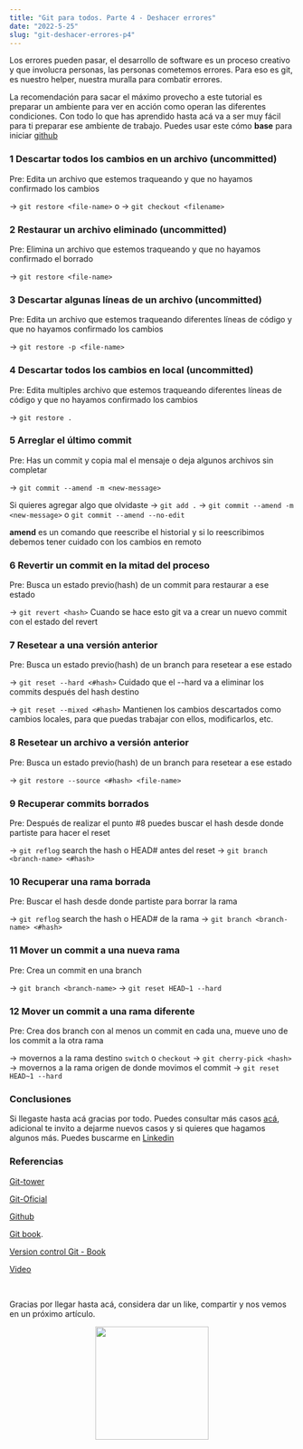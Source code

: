 ```yaml
---
title: "Git para todos. Parte 4 - Deshacer errores"
date: "2022-5-25"
slug: "git-deshacer-errores-p4"
---
```


Los errores pueden pasar, el desarrollo de software es un proceso creativo y que involucra personas, las personas cometemos errores.
Para eso es git, es nuestro helper, nuestra muralla para combatir errores.

<TOCInline toc={props.toc} exclude="Contenido|GIT" fromHeading={3} toHeading={4} asDisclosure />

La recomendación para sacar el máximo provecho a este tutorial es preparar un ambiente para ver en acción como operan las diferentes condiciones.
Con todo lo que has aprendido hasta acá va a ser muy fácil para ti preparar ese ambiente de trabajo. Puedes usar este cómo **base** para iniciar [github](https://github.com/jamescardona11/git-exercism)

### 1 Descartar todos los cambios en un archivo (uncommitted)

Pre: Edita un archivo que estemos traqueando y que no hayamos confirmado los cambios

-> `git restore <file-name>` o
-> `git checkout <filename>`

### 2 Restaurar un archivo eliminado (uncommitted)

Pre: Elimina un archivo que estemos traqueando y que no hayamos confirmado el borrado

-> `git restore <file-name>`

### 3 Descartar algunas líneas de un archivo (uncommitted)

Pre: Edita un archivo que estemos traqueando diferentes líneas de código y que no hayamos confirmado los cambios

-> `git restore -p <file-name>`

### 4 Descartar todos los cambios en local (uncommitted)

Pre: Edita multiples archivo que estemos traqueando diferentes líneas de código y que no hayamos confirmado los cambios

-> `git restore .`

### 5 Arreglar el último commit

Pre: Has un commit y copia mal el mensaje o deja algunos archivos sin completar

-> `git commit --amend -m <new-message>`

Si quieres agregar algo que olvidaste
-> `git add .`
-> `git commit --amend -m <new-message>` o `git commit --amend --no-edit`

**amend** es un comando que reescribe el historial y si lo reescribimos debemos tener cuidado con los cambios en remoto

### 6 Revertir un commit en la mitad del proceso

Pre: Busca un estado previo(hash) de un commit para restaurar a ese estado

-> `git revert <hash>`
Cuando se hace esto git va a crear un nuevo commit con el estado del revert

### 7 Resetear a una versión anterior

Pre: Busca un estado previo(hash) de un branch para resetear a ese estado

-> `git reset --hard <#hash>`
Cuidado que el --hard va a eliminar los commits después del hash destino

-> `git reset --mixed <#hash>`
Mantienen los cambios descartados como cambios locales, para que puedas trabajar con ellos, modificarlos, etc.

### 8 Resetear un archivo a versión anterior

Pre: Busca un estado previo(hash) de un branch para resetear a ese estado

-> `git restore --source <#hash> <file-name>`

### 9 Recuperar commits borrados

Pre: Después de realizar el punto #8 puedes buscar el hash desde donde partiste para hacer el reset

-> `git reflog` search the hash o HEAD# antes del reset
-> `git branch <branch-name> <#hash>`

### 10 Recuperar una rama borrada

Pre: Buscar el hash desde donde partiste para borrar la rama

-> `git reflog` search the hash o HEAD# de la rama
-> `git branch <branch-name> <#hash>`

### 11 Mover un commit a una nueva rama

Pre: Crea un commit en una branch

-> `git branch <branch-name>`
-> `git reset HEAD~1 --hard`

### 12 Mover un commit a una rama diferente

Pre: Crea dos branch con al menos un commit en cada una, mueve uno de los commit a la otra rama

-> movernos a la rama destino `switch` o `checkout`
-> `git cherry-pick <hash>`
-> movernos a la rama origen de donde movimos el commit
-> `git reset HEAD~1 --hard`

### Conclusiones

Si llegaste hasta acá gracias por todo.
Puedes consultar más casos [acá](https://firstaidgit.io/#/), adicional te invito a dejarme nuevos casos y si quieres que hagamos algunos más.
Puedes buscarme en [Linkedin](https://www.linkedin.com/posts/jamescardona11_my-tech-blog-jamescardona11-activity-6932922428423634944-RDfk?utm_source=linkedin_share&utm_medium=member_desktop_web)

### Referencias

[Git-tower](https://www.git-tower.com/learn/git/ebook)

[Git-Oficial](https://git-scm.com/)

[Github](https://lab.github.com/)

[Git book](https://git-scm.com/book/es/v2).

[Version control Git - Book](https://books.google.com.co/books/about/Version_Control_with_Git.html?id=qIucp61eqAwC&redir_esc=y)

[Video](https://www.youtube.com/watch?v=lX9hsdsAeTk)

&nbsp;
&nbsp;
&nbsp;

Gracias por llegar hasta acá, considera dar un like, compartir y nos vemos en un próximo artículo.

<p align="center" width="100%">
  <img src="https://i.imgur.com/q7fqQHS.gif" width="200" />
</p>
